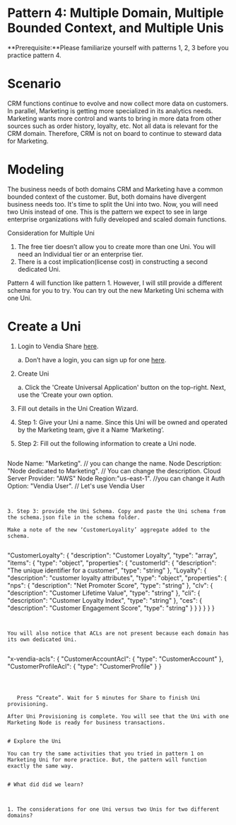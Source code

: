 # Pattern 4: Multiple Domain, Multiple Bounded Context, and Multiple Unis

**Prerequisite:**Please familiarize yourself with patterns 1, 2, 3 before you practice pattern 4. 


# Scenario

CRM functions continue to evolve and now collect more data on customers. In parallel, Marketing is getting more specialized in its analytics needs. Marketing wants more control and wants to bring in more data from other sources such as order history, loyalty, etc. Not all data is relevant for the CRM domain. Therefore, CRM is not on board to continue to steward data for Marketing.  


# Modeling

The business needs of both domains CRM and Marketing have a common bounded context of the customer. But, both domains have divergent business needs too. It's time to split the Uni into two. Now, you will need two Unis instead of one. This is the pattern we expect to see in large enterprise organizations with fully developed and scaled domain functions. 

Consideration for Multiple Uni



1. The free tier doesn’t allow you to create more than one Uni. You will need an Individual tier or an enterprise tier. 
2. There is a cost implication(license cost) in constructing a second dedicated Uni. 

Pattern 4 will function like pattern 1. However, I will still provide a different schema for you to try. You can try out the new Marketing Uni schema with one Uni. 


# Create a Uni

1. Login to Vendia Share [here](https://share.vendia.net/login). 

	a. Don’t have a login, you can sign up for one [here](https://share.vendia.net/). 

2. Create Uni

	a. Click the 'Create Universal Application' button on the top-right. Next, use the ‘Create your own option. 

3. Fill out details in the Uni Creation Wizard. 



1. Step 1: Give your Uni a name. Since this Uni will be owned and operated by the Marketing team, give it a Name ‘Marketing’.
2. Step 2: Fill out the following information to create a Uni node. 

    ```
Node Name: "Marketing". // you can change the name.
Node Description: "Node dedicated to Marketing". // You can change the description.
Cloud Server Provider: "AWS"
Node Region:"us-east-1". //you can change it
Auth Option: "Vendia User". // Let's use Vendia User
```


3. Step 3: provide the Uni Schema. Copy and paste the Uni schema from the schema.json file in the schema folder.

Make a note of the new ‘CustomerLoyality’ aggregate added to the schema.


```
"CustomerLoyalty": {
            "description": "Customer Loyalty",
            "type": "array",
            "items": {
                "type": "object",
                "properties": {
                    "customerId": {
                        "description": "The unique identifier for a customer",
                        "type": "string"
                    },
                    "Loyalty": {
                        "description": "customer loyalty attributes",
                        "type": "object",
                        "properties": {
                            "nps": {
                                "description": "Net Promoter Score",
                                "type": "string"
                            },
                            "clv": {
                                "description": "Customer Lifetime Value",
                                "type": "string"
                            },
                            "cli": {
                                "description": "Customer Loyalty Index",
                                "type": "string"
                            },
                            "ces": {
                                "description": "Customer Engagement Score",
                                "type": "string"
                            }
                        }
                    }
                }
            }
        }
```


You will also notice that ACLs are not present because each domain has its own dedicated Uni.


```
"x-vendia-acls": {
        "CustomerAccountAcl": {
            "type": "CustomerAccount"
        },
        "CustomerProfileAcl": {
            "type": "CustomerProfile"
        }
    }
```



   Press “Create”. Wait for 5 minutes for Share to finish Uni provisioning.

After Uni Provisioning is complete. You will see that the Uni with one Marketing Node is ready for business transactions. 


# Explore the Uni

You can try the same activities that you tried in pattern 1 on Marketing Uni for more practice. But, the pattern will function exactly the same way. 


# What did did we learn?



1. The considerations for one Uni versus two Unis for two different domains?